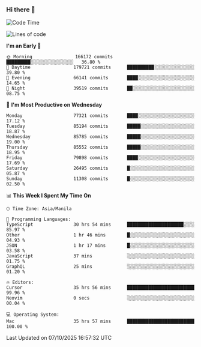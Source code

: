 ### Hi there 👋

<!--START_SECTION:waka-->
![Code Time](http://img.shields.io/badge/Code%20Time-6%2C349%20hrs%2059%20mins-blue)

![Lines of code](https://img.shields.io/badge/From%20Hello%20World%20I%27ve%20Written-148.3%20million%20lines%20of%20code-blue)

**I'm an Early 🐤** 

```text
🌞 Morning                166172 commits      █████████░░░░░░░░░░░░░░░░   36.80 % 
🌆 Daytime                179721 commits      ██████████░░░░░░░░░░░░░░░   39.80 % 
🌃 Evening                66141 commits       ████░░░░░░░░░░░░░░░░░░░░░   14.65 % 
🌙 Night                  39519 commits       ██░░░░░░░░░░░░░░░░░░░░░░░   08.75 % 
```
📅 **I'm Most Productive on Wednesday** 

```text
Monday                   77321 commits       ████░░░░░░░░░░░░░░░░░░░░░   17.12 % 
Tuesday                  85194 commits       █████░░░░░░░░░░░░░░░░░░░░   18.87 % 
Wednesday                85785 commits       █████░░░░░░░░░░░░░░░░░░░░   19.00 % 
Thursday                 85552 commits       █████░░░░░░░░░░░░░░░░░░░░   18.95 % 
Friday                   79898 commits       ████░░░░░░░░░░░░░░░░░░░░░   17.69 % 
Saturday                 26495 commits       █░░░░░░░░░░░░░░░░░░░░░░░░   05.87 % 
Sunday                   11308 commits       █░░░░░░░░░░░░░░░░░░░░░░░░   02.50 % 
```


📊 **This Week I Spent My Time On** 

```text
🕑︎ Time Zone: Asia/Manila

💬 Programming Languages: 
TypeScript               30 hrs 54 mins      █████████████████████░░░░   85.97 % 
Other                    1 hr 46 mins        █░░░░░░░░░░░░░░░░░░░░░░░░   04.93 % 
JSON                     1 hr 17 mins        █░░░░░░░░░░░░░░░░░░░░░░░░   03.58 % 
JavaScript               37 mins             ░░░░░░░░░░░░░░░░░░░░░░░░░   01.75 % 
GraphQL                  25 mins             ░░░░░░░░░░░░░░░░░░░░░░░░░   01.20 % 

🔥 Editors: 
Cursor                   35 hrs 56 mins      █████████████████████████   99.96 % 
Neovim                   0 secs              ░░░░░░░░░░░░░░░░░░░░░░░░░   00.04 % 

💻 Operating System: 
Mac                      35 hrs 57 mins      █████████████████████████   100.00 % 
```


 Last Updated on 07/10/2025 16:57:32 UTC
<!--END_SECTION:waka-->


<!--
**rad182/rad182** is a ✨ _special_ ✨ repository because its `README.md` (this file) appears on your GitHub profile.

Here are some ideas to get you started:

- 🔭 I’m currently working on ...
- 🌱 I’m currently learning ...
- 👯 I’m looking to collaborate on ...
- 🤔 I’m looking for help with ...
- 💬 Ask me about ...
- 📫 How to reach me: ...
- 😄 Pronouns: ...
- ⚡ Fun fact: ...
-->

